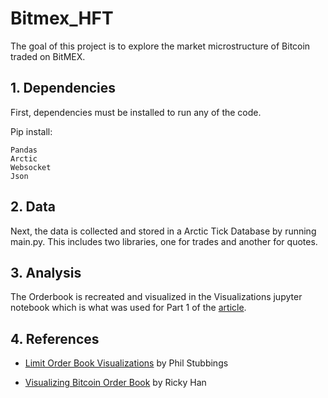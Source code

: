 # Bitmex_HFT

The goal of this project is to explore the market microstructure of Bitcoin traded on BitMEX. 

## 1. Dependencies 
First, dependencies must be installed to run any of the code.

Pip install:
```
Pandas
Arctic
Websocket
Json
```

## 2. Data
Next, the data is collected and stored in a Arctic Tick Database by running main.py. 
This includes two libraries, one for trades and another for quotes.

## 3. Analysis
The Orderbook is recreated and visualized in the Visualizations jupyter notebook which is what was used for Part 1 of the [article](https://www.linkedin.com/feed/update/urn:li:activity:6767517983683170304/).


## 4. References

* [Limit Order Book Visualizations](http://parasec.net/transmission/order-book-visualisation/) by Phil Stubbings

* [Visualizing Bitcoin Order Book](https://rickyhan.com/jekyll/update/2017/09/24/visualizing-order-book.html) by Ricky Han